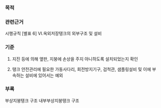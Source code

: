 ### 목적

### 관련근거
시행규칙 [별표 6] VI.옥외저장탱크의 외부구조 및 설비

### 기준
1. 지진 등에 의해 옆판, 지붕에 손상을 주지 아니하도록 설치되었는지 확인

2. 탱크 안전관리에 필요한 가동사다리, 회전방지기구, 검척관, 샘플링설비 및 이에 부속하는 설비에 있어서는 예외

### 부록
부상지붕탱크 구조
내부부상지붕탱크 구조
